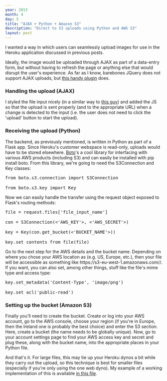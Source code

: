 ```yaml
---
year: 2013
month: 4
day: 5
title: "AJAX + Python + Amazon S3"
description: "Direct to S3 uploads using Python and AWS S3"
layout: post
---
```


<p>
I wanted a way in which users can seamlessly upload images for use in the Heroku application discussed in previous posts.</p>
<p>Ideally, the image would be uploaded through AJAX as part of a data-entry form, but without having to refresh the page or anything else that would disrupt the user's experience. As far as I know, barebones JQuery does not support AJAX uploads, but <a href="http://www.malsup.com/jquery/form/#file-upload" target="_blank">this handy plugin</a> does.</p>
<h3>Handling the upload (AJAX)</h3>
<p>I styled the file input nicely (in a similar way to <a href="http://ericbidelman.tumblr.com/post/14636214755/making-file-inputs-a-pleasure-to-look-at" target="_blank">this guy</a>) and added the JS so that the upload is sent properly (and to the appropriate URL) when a change is detected to the input (i.e. the user does not need to click the 'upload' button to start the upload).</p>
<h3>Receiving the upload (Python)</h3>
<p>The backend, as previously mentioned, is written in Python as part of a Flask app. Since Heroku's customer webspace is read-only, uploads would have to be stored elsewhere. <a href="http://boto.s3.amazonaws.com/index.html" target="_blank">Boto</a>'s a cool library for interfacing with various AWS products (including S3) and can easily be installed with <span class="code">pip install boto</span>. From this library, we're going to need the <span class="code">S3Connection</span> and <span class="code">Key</span> classes:</p>
<pre class="python">
from boto.s3.connection import S3Connection<br />
from boto.s3.key import Key
</pre>
<p>Now we can easily handle the transfer using the <span class="code">request</span> object exposed to Flask's routing methods:</p>
<pre class="python">
file = request.files['file_input_name']<br />
con = S3Connection(<'AWS_KEY'>, <'AWS_SECRET'>)<br />
key = Key(con.get_bucket(<'BUCKET_NAME'>))<br />
key.set_contents_from_file(file)
</pre>
<p>Go to the next step for the AWS details and the bucket name. Depending on where you chose your AWS location as (e.g. US, Europe, etc.), then your file will be accessible as something like <span class="code">https://s3-eu-west-1.amazonaws.com/<BUCKET_NAME>/<FILENAME></span>. If you want, you can also set, among other things, stuff like the file's mime type and access type:</p>
<pre class="python">
key.set_metadata('Content-Type', 'image/png')<br />
key.set_acl('public-read')</pre>
<h3>Setting up the bucket (Amazon S3)</h3>
<p>Finally you'll need to create the bucket. Create or log into your AWS account, go to the AWS console, choose your region (if you're in Europe, then the Ireland one is probably the best choice) and enter the S3 section. Here, create a bucket (the name needs to be globally unique). Now, go to your account settings page to find your AWS access key and secret and plug these, along with the bucket name, into the appropriate places in your Python file.</p>
<p>And that's it. For large files, this may tie up your Heroku dynos a bit while they carry out the upload, so this technique is best for smaller files (especially if you're only using the one web dyno). My example of a working implementation of this is available <a href="https://github.com/willwebberley/niteowl-web/blob/master/api.py" target="_blank">in this file</a>.</p>
